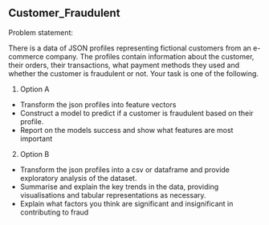 ## **Customer_Fraudulent**

Problem statement:

There is a data of JSON profiles representing fictional customers from an e-commerce company. The profiles contain information about the customer, their orders, their transactions, what payment methods they used and whether the customer is fraudulent or not. Your task is one of the following.

1) Option A
 * Transform the json profiles into feature vectors 
 * Construct a model to predict if a customer is fraudulent based on their profile.
 * Report on the models success and show what features are most important

2) Option B
 * Transform the json profiles into a csv or dataframe and provide exploratory analysis of the dataset.
 * Summarise and explain the key trends in the data, providing visualisations and tabular representations as necessary.
 * Explain what factors you think are significant and insignificant in contributing to fraud
